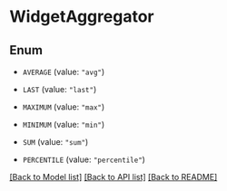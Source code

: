 # WidgetAggregator

## Enum

- `AVERAGE` (value: `"avg"`)

- `LAST` (value: `"last"`)

- `MAXIMUM` (value: `"max"`)

- `MINIMUM` (value: `"min"`)

- `SUM` (value: `"sum"`)

- `PERCENTILE` (value: `"percentile"`)

[[Back to Model list]](../README.md#documentation-for-models) [[Back to API list]](../README.md#documentation-for-api-endpoints) [[Back to README]](../README.md)
